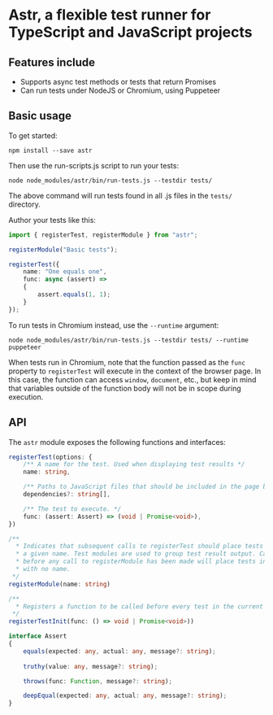 # Astr, a flexible test runner for TypeScript and JavaScript projects

## Features include

* Supports async test methods or tests that return Promises
* Can run tests under NodeJS or Chromium, using Puppeteer

## Basic usage

To get started:

    npm install --save astr

Then use the run-scripts.js script to run your tests:

    node node_modules/astr/bin/run-tests.js --testdir tests/

The above command will run tests found in all .js files in the `tests/` directory.

Author your tests like this:

```typescript
import { registerTest, registerModule } from "astr";

registerModule("Basic tests");

registerTest({
	name: "One equals one",
	func: async (assert) =>
	{
		assert.equals(1, 1);
	}
});
```

To run tests in Chromium instead, use the `--runtime` argument:

    node node_modules/astr/bin/run-tests.js --testdir tests/ --runtime puppeteer

When tests run in Chromium, note that the function passed as the `func` property to `registerTest` will execute in the context of the browser page. In this case, the function can access `window`, `document`, etc., but keep in mind that variables outside of the function body will not be in scope during execution.

## API

The `astr` module exposes the following functions and interfaces:

```typescript
registerTest(options: {
	/** A name for the test. Used when displaying test results */
	name: string,

	/** Paths to JavaScript files that should be included in the page before the test is executed. */
	dependencies?: string[],

	/** The test to execute. */
	func: (assert: Assert) => (void | Promise<void>),
})
```

```typescript
/**
  * Indicates that subsequent calls to registerTest should place tests inside a module with
  * a given name. Test modules are used to group test result output. Calls to registerTest
  * before any call to registerModule has been made will place tests in a default module
  * with no name.
 */
registerModule(name: string)
```

```typescript
/**
  * Registers a function to be called before every test in the current module
 */
registerTestInit(func: () => void | Promise<void>))
```

```typescript
interface Assert
{
	equals(expected: any, actual: any, message?: string);
	
	truthy(value: any, message?: string);

	throws(func: Function, message?: string);

	deepEqual(expected: any, actual: any, message?: string);
}
```
